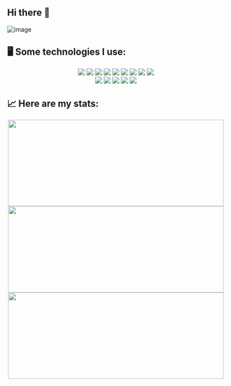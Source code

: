 ## Hi there 👋
<!--
<div align="center" height="500" width="80%">
  <img width="100%" src="https://www.canva.com/design/DAGGqRQ31LQ/t0YQsQ9t_A5Ys4wyvMWa1w/edit?utm_content=DAGGqRQ31LQ&utm_campaign=designshare&utm_medium=link2&utm_source=sharebutton" />
</div> -->
![image](https://github.com/leocoiradas/leocoiradas/assets/101076389/3df98d8e-0b88-4448-b041-ba355e3cfdfc)

<!--
**leocoiradas/leocoiradas** is a ✨ _special_ ✨ repository because its `README.md` (this file) appears on your GitHub profile.

Here are some ideas to get you started:

- 🔭 I’m currently working on ...
- 🌱 I’m currently learning ...
- 👯 I’m looking to collaborate on ...
- 🤔 I’m looking for help with ...
- 💬 Ask me about ...
- 📫 How to reach me: ...
- 😄 Pronouns: ...
- ⚡ Fun fact: ...
-->
## 🖥 Some technologies I use:
<div align="center" width="100%">
  <!--HTML CSS JAVASCRIPT REACT REDUX MONGODB NODEJS-->
  <img src="https://github.com/leocoiradas/leocoiradas/assets/101076389/89318fdd-f59b-4cf4-8931-f2b5ad11b9d0" />
  <img src="https://github.com/leocoiradas/leocoiradas/assets/101076389/322a4e41-3ef5-4d5c-a468-02e2e0073f7c" />
  <img src="https://github.com/leocoiradas/leocoiradas/assets/101076389/f6c1c98b-54e6-4cab-a22f-f2a43a34a712" />
  <img src="https://github.com/leocoiradas/leocoiradas/assets/101076389/1fe484e5-6a7c-4527-b1df-46e8c09eb92d" />
  <img src="https://github.com/leocoiradas/leocoiradas/assets/101076389/effedd1e-0909-4811-818c-987053271dd0" />
  <img src="https://github.com/leocoiradas/leocoiradas/assets/101076389/95a909b3-5874-418b-b0ec-bf94df925520" />
  <img src="https://github.com/leocoiradas/leocoiradas/assets/101076389/a6260e29-44a0-4c69-9d25-ede1c0b7bedc" />
  <img src="https://github.com/leocoiradas/leocoiradas/assets/101076389/46eb8560-46a1-4604-881c-e4bb11f06746" />
  <img src="https://img.shields.io/badge/Python-FFD43B?style=for-the-badge&logo=python&logoColor=blue" />
</div>
<div align="center" width="50%">
  <!--NET, C#, Microsoft Sql Server, git, github-->
  <img src="https://github.com/leocoiradas/leocoiradas/assets/101076389/0032c8d5-1b9f-433a-b9e4-64618f219552" />
  <img src="https://github.com/leocoiradas/leocoiradas/assets/101076389/d4aab64c-442a-4bf4-aa1a-b9ba988398a3" />
  <img src="https://github.com/leocoiradas/leocoiradas/assets/101076389/cfe9d516-452d-438c-bf6f-98d2cc390eef" />
  <img src="https://github.com/leocoiradas/leocoiradas/assets/101076389/85805f69-b7e6-44c8-aa98-6c390ede1dad" />
  <img src="https://github.com/leocoiradas/leocoiradas/assets/101076389/0b395045-cf3a-400e-8041-e79a7f369d41" />
</div>

## 📈 Here are my stats:
<div align="center" width="100%">
    <a href="https://github.com/anuraghazra/convoychat">
      <img height=200 width=500 align="center" src="https://github-readme-stats.vercel.app/api/top-langs?username=leocoiradas&layout=compact&langs_count=6&card_width=320&theme=algolia" />
    </a>
  <a href="https://github.com/anuraghazra/github-readme-stats">
    <img height=200 width=500 align="center" src="https://github-readme-stats.vercel.app/api?username=leocoiradas&theme=algolia" />
  </a>
  <a href="https://git.io/streak-stats">
    <img height=200 width=500 src="https://streak-stats.demolab.com/?user=leoCoiradas&theme=algolia"/>
  </a>
</div>






